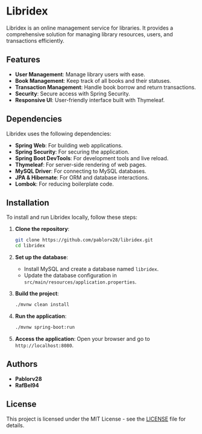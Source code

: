 # Libridex

Libridex is an online management service for libraries. It provides a comprehensive solution for managing library resources, users, and transactions efficiently.

## Features

- **User Management**: Manage library users with ease.
- **Book Management**: Keep track of all books and their statuses.
- **Transaction Management**: Handle book borrow and return transactions.
- **Security**: Secure access with Spring Security.
- **Responsive UI**: User-friendly interface built with Thymeleaf.

## Dependencies

Libridex uses the following dependencies:

- **Spring Web**: For building web applications.
- **Spring Security**: For securing the application.
- **Spring Boot DevTools**: For development tools and live reload.
- **Thymeleaf**: For server-side rendering of web pages.
- **MySQL Driver**: For connecting to MySQL databases.
- **JPA & Hibernate**: For ORM and database interactions.
- **Lombok**: For reducing boilerplate code.

## Installation

To install and run Libridex locally, follow these steps:

1. **Clone the repository**:
    ```sh
    git clone https://github.com/pablorv28/libridex.git
    cd libridex
    ```

2. **Set up the database**:
    - Install MySQL and create a database named `libridex`.
    - Update the database configuration in `src/main/resources/application.properties`.

3. **Build the project**:
    ```sh
    ./mvnw clean install
    ```

4. **Run the application**:
    ```sh
    ./mvnw spring-boot:run
    ```

5. **Access the application**:
    Open your browser and go to `http://localhost:8080`.

## Authors

- **Pablorv28**
- **RafBel94**

## License

This project is licensed under the MIT License - see the [LICENSE](LICENSE) file for details.